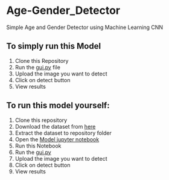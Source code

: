 # Age-Gender_Detector
Simple Age and Gender Detector using Machine Learning CNN
## To simply run this Model
1. Clone this Repository
2. Run the [gui.py](https://github.com/OmkarHule/Age-Gender_Detector/blob/main/gui.py) file
3. Upload the image you want to detect
4. Click on detect button
5. View results

## To run this model yourself:
1. Clone this repository
2. Download the dataset from [here](https://www.kaggle.com/datasets/jangedoo/utkface-new)
3. Extract the dataset to repository folder
4. Open the [Model jupyter notebook](https://github.com/OmkarHule/Age-Gender_Detector/blob/main/model.ipynb)
5. Run this Notebook
6. Run the [gui.py](https://github.com/OmkarHule/Age-Gender_Detector/blob/main/gui.py)
7. Upload the image you want to detect
8. Click on detect button
9. View results

